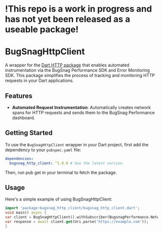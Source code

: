 # !This repo is a work in progress and has not yet been released as a useable package!

# BugSnagHttpClient

A wrapper for the [Dart HTTP package](https://pub.dev/packages/http) that enables automated instrumentation via the BugSnag Performance SDK and Error Monitoring SDK. This package simplifies the process of tracking and monitoring HTTP requests in your Dart applications.

## Features

- **Automated Request Instrumentation**: Automatically creates network spans for HTTP requests and sends them to the BugSnag Performance dashboard.

## Getting Started

To use the `BugSnagHttpClient` wrapper in your Dart project, first add the dependency to your `pubspec.yaml` file:

```yaml
dependencies:
  bugsnag_http_client: ^1.0.0 # Use the latest version
```

Then, run pub get in your terminal to fetch the package.

## Usage
Here's a simple example of using BugSnagHttpClient:

```dart
import 'package:bugsnag_http_client/bugsnag_http_client.dart';
void main() async {
var client = BugSnagHttpClient().withSubscriber(BugsnagPerformance.NetworkInstrumentation);
var response = await client.get(Uri.parse('https://example.com'));
}
```
